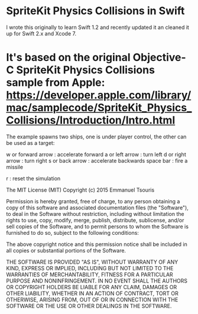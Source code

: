 # SpriteKit Physics Collisions in Swift

I wrote this originally to learn Swift 1.2 and recently updated it an cleaned it up for Swift 2.x and Xcode 7. 

It's based on the original Objective-C SpriteKit Physics Collisions sample from Apple:
https://developer.apple.com/library/mac/samplecode/SpriteKit_Physics_Collisions/Introduction/Intro.html
========================================================

The example spawns two ships, one is under player control, the other can be used as a target:

w or forward arrow :  accelerate forward
a or left arrow    :  turn left
d or right arrow   :  turn right
s or back arrow    :  accelerate backwards
space bar          :  fire a missile

r                  :  reset the simulation

The MIT License (MIT)
Copyright (c) 2015 Emmanuel Tsouris

Permission is hereby granted, free of charge, to any person obtaining a copy of this software and associated documentation files (the "Software"), to deal in the Software without restriction, including without limitation the rights to use, copy, modify, merge, publish, distribute, sublicense, and/or sell copies of the Software, and to permit persons to whom the Software is furnished to do so, subject to the following conditions:

The above copyright notice and this permission notice shall be included in all copies or substantial portions of the Software.

THE SOFTWARE IS PROVIDED "AS IS", WITHOUT WARRANTY OF ANY KIND, EXPRESS OR IMPLIED, INCLUDING BUT NOT LIMITED TO THE WARRANTIES OF MERCHANTABILITY, FITNESS FOR A PARTICULAR PURPOSE AND NONINFRINGEMENT. IN NO EVENT SHALL THE AUTHORS OR COPYRIGHT HOLDERS BE LIABLE FOR ANY CLAIM, DAMAGES OR OTHER LIABILITY, WHETHER IN AN ACTION OF CONTRACT, TORT OR OTHERWISE, ARISING FROM, OUT OF OR IN CONNECTION WITH THE SOFTWARE OR THE USE OR OTHER DEALINGS IN THE SOFTWARE.
